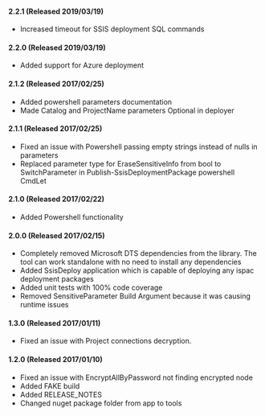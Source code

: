 #### 2.2.1 (Released 2019/03/19)
* Increased timeout for SSIS deployment SQL commands

#### 2.2.0 (Released 2019/03/19)
* Added support for Azure deployment

#### 2.1.2 (Released 2017/02/25)
* Added powershell parameters documentation
* Made Catalog and ProjectName parameters Optional in deployer


#### 2.1.1 (Released 2017/02/25)
* Fixed an issue with Powershell passing empty strings instead of nulls in parameters
* Replaced parameter type for EraseSensitiveInfo from bool to SwitchParameter in Publish-SsisDeploymentPackage powershell CmdLet

#### 2.1.0 (Released 2017/02/22)
* Added Powershell functionality

#### 2.0.0 (Released 2017/02/15)
* Completely removed Microsoft DTS dependencies from the library. The tool can work standalone with no need to install any dependencies
* Added SsisDeploy application which is capable of deploying any ispac deployment packages
* Added unit tests with 100% code coverage
* Removed SensitiveParameter Build Argument because it was causing runtime issues

#### 1.3.0 (Released 2017/01/11)
* Fixed an issue with Project connections decryption. 

#### 1.2.0 (Released 2017/01/10)
* Fixed an issue with EncryptAllByPassword not finding encrypted node
* Added FAKE build
* Added RELEASE_NOTES
* Changed nuget package folder from app to tools